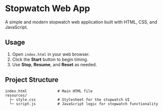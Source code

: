 # Stopwatch Web App

A simple and modern stopwatch web application built with HTML, CSS, and JavaScript.

## Usage
1. Open `index.html` in your web browser.
2. Click the **Start** button to begin timing.
3. Use **Stop**, **Resume**, and **Reset** as needed.

## Project Structure
```
index.html              # Main HTML file
resources/
  ├─ style.css          # Stylesheet for the stopwatch UI
  └─ script.js          # JavaScript logic for stopwatch functionality
```
